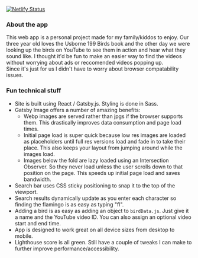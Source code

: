[![Netlify Status](https://api.netlify.com/api/v1/badges/ab85fd9c-4402-48d1-8fa8-0760dae3e185/deploy-status)](https://app.netlify.com/sites/199birds/deploys)

### About the app

This web app is a personal project made for my family/kiddos to enjoy.
Our three year old loves the Usborne 199 Birds book and the other day we were looking up the birds on YouTube to see them in action and hear what they sound like.
I thought it'd be fun to make an easier way to find the videos without worrying about ads or reccomended videos popping up.  
Since it's just for us I didn't have to worry about browser compatability issues.

### Fun technical stuff

- Site is built using React / Gatsby.js. Styling is done in Sass.
- Gatsby Image offers a number of amazing benefits:
  - Webp images are served rather than jpgs if the browser supports them. This drastically improves data consumption and page load times.
  - Initial page load is super quick because low res images are loaded as placeholders until full res versions load and fade in to take their place. This also keeps your layout from jumping around while the images load.
  - Images below the fold are lazy loaded using an Intersection Observer. So they never load unless the user scrolls down to that position on the page. This speeds up initial page load and saves bandwidth.
- Search bar uses CSS sticky positioning to snap it to the top of the viewport.
- Search results dynamically update as you enter each character so finding the flamingo is as easy as typing "fl".
- Adding a bird is as easy as adding an object to `birdData.js`. Just give it a name and the YouTube video ID. You can also assign an optional video start and end time.
- App is designed to work great on all device sizes from desktop to mobile.
- Lighthouse score is all green. Still have a couple of tweaks I can make to further improve performance/accessibility.

